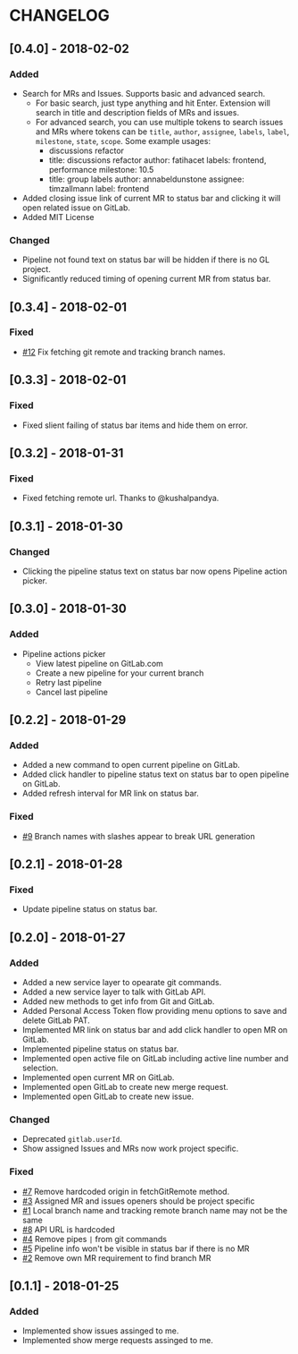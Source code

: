 # CHANGELOG

## [0.4.0] - 2018-02-02
### Added
- Search for MRs and Issues. Supports basic and advanced search.
  - For basic search, just type anything and hit Enter. Extension will search in title and description fields of MRs and issues.
  - For advanced search, you can use multiple tokens to search issues and MRs where tokens can be `title`, `author`, `assignee`, `labels`, `label`, `milestone`, `state`, `scope`. Some example usages:
    - discussions refactor
    - title: discussions refactor author: fatihacet labels: frontend, performance milestone: 10.5
    - title: group labels author: annabeldunstone assignee: timzallmann label: frontend
- Added closing issue link of current MR to status bar and clicking it will open related issue on GitLab.
- Added MIT License

### Changed
- Pipeline not found text on status bar will be hidden if there is no GL project.
- Significantly reduced timing of opening current MR from status bar.


## [0.3.4] - 2018-02-01
### Fixed
- [#12](https://gitlab.com/fatihacet/gitlab-vscode-extension/issues/12) Fix fetching git remote and tracking branch names.


## [0.3.3] - 2018-02-01
### Fixed
- Fixed slient failing of status bar items and hide them on error.


## [0.3.2] - 2018-01-31
### Fixed
- Fixed fetching remote url. Thanks to @kushalpandya.


## [0.3.1] - 2018-01-30
### Changed
- Clicking the pipeline status text on status bar now opens Pipeline action picker.


## [0.3.0] - 2018-01-30
### Added
- Pipeline actions picker
  - View latest pipeline on GitLab.com
  - Create a new pipeline for your current branch
  - Retry last pipeline
  - Cancel last pipeline


## [0.2.2] - 2018-01-29
### Added
- Added a new command to open current pipeline on GitLab.
- Added click handler to pipeline status text on status bar to open pipeline on GitLab.
- Added refresh interval for MR link on status bar.

### Fixed
- [#9](https://gitlab.com/fatihacet/gitlab-vscode-extension/issues/9) Branch names with slashes appear to break URL generation


## [0.2.1] - 2018-01-28
### Fixed
- Update pipeline status on status bar.


## [0.2.0] - 2018-01-27
### Added
- Added a new service layer to opearate git commands.
- Added a new service layer to talk with GitLab API.
- Added new methods to get info from Git and GitLab.
- Added Personal Access Token flow providing menu options to save and delete GitLab PAT.
- Implemented MR link on status bar and add click handler to open MR on GitLab.
- Implemented pipeline status on status bar.
- Implemented open active file on GitLab including active line number and selection.
- Implemented open current MR on GitLab.
- Implemented open GitLab to create new merge request.
- Implemented open GitLab to create new issue.

### Changed
- Deprecated `gitlab.userId`.
- Show assigned Issues and MRs now work project specific.

### Fixed
- [#7](https://gitlab.com/fatihacet/gitlab-vscode-extension/issues/7) Remove hardcoded origin in fetchGitRemote method.
- [#3](https://gitlab.com/fatihacet/gitlab-vscode-extension/issues/3) Assigned MR and issues openers should be project specific
- [#1](https://gitlab.com/fatihacet/gitlab-vscode-extension/issues/1) Local branch name and tracking remote branch name may not be the same
- [#8](https://gitlab.com/fatihacet/gitlab-vscode-extension/issues/8) API URL is hardcoded
- [#4](https://gitlab.com/fatihacet/gitlab-vscode-extension/issues/4) Remove pipes `|` from git commands
- [#5](https://gitlab.com/fatihacet/gitlab-vscode-extension/issues/5) Pipeline info won't be visible in status bar if there is no MR
- [#2](https://gitlab.com/fatihacet/gitlab-vscode-extension/issues/4) Remove own MR requirement to find branch MR


## [0.1.1] - 2018-01-25
### Added
- Implemented show issues assinged to me.
- Implemented show merge requests assinged to me.
